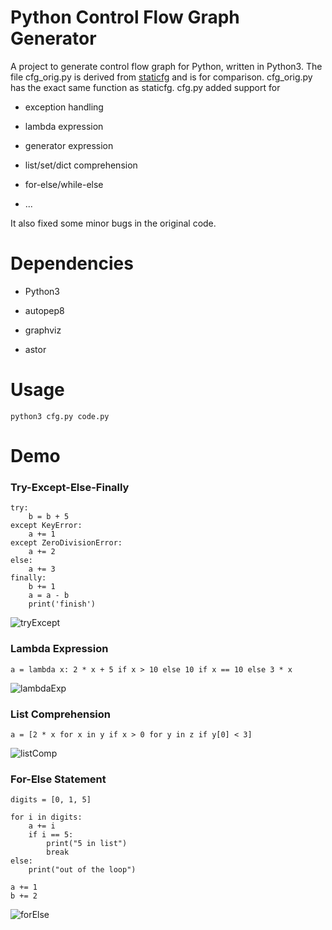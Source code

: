 # Python Control Flow Graph Generator

A project to generate control flow graph for Python, written in Python3. The file cfg_orig.py is derived from [staticfg](https://github.com/coetaur0/staticfg) and is for comparison. cfg_orig.py has the exact same function as staticfg. cfg.py added support for 

- exception handling

- lambda expression

- generator expression

- list/set/dict comprehension

- for-else/while-else

- ... 

It also fixed some minor bugs in the original code.

# Dependencies

- Python3

- autopep8

- graphviz

- astor

# Usage

```python3 cfg.py code.py```

# Demo

### Try-Except-Else-Finally
```
try:
    b = b + 5
except KeyError:
    a += 1
except ZeroDivisionError:
    a += 2
else:
    a += 3
finally:
    b += 1
    a = a - b
    print('finish')
```
![tryExcept](report/img/try_after.png)

### Lambda Expression

```
a = lambda x: 2 * x + 5 if x > 10 else 10 if x == 10 else 3 * x
``` 
![lambdaExp](report/img/lambdaexp_after.png)

### List Comprehension
```
a = [2 * x for x in y if x > 0 for y in z if y[0] < 3]
```
![listComp](report/img/listcomp_after.png)

### For-Else Statement
```
digits = [0, 1, 5]

for i in digits:
    a += i
    if i == 5:
        print("5 in list")
        break
else:
    print("out of the loop")

a += 1
b += 2
```
![forElse](report/img/forelse_after.png)